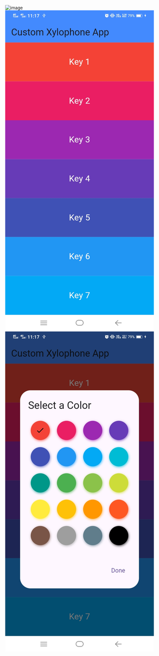 ![image](/assets/xy1.gif)
![Alt text](/images/Screenshot_20241008_111734.jpg)
![Alt text](/images/Screenshot_20241008_111746.jpg)


